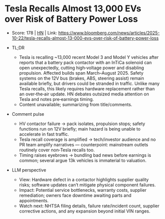# Tesla Recalls Almost 13,000 EVs over Risk of Battery Power Loss

- Score: 178 | [HN](https://news.ycombinator.com/item?id=45668022) | Link: https://www.bloomberg.com/news/articles/2025-10-22/tesla-recalls-almost-13-000-evs-over-risk-of-battery-power-loss

- TL;DR
    - Tesla is recalling ~13,000 recent Model 3 and Model Y vehicles after reports that a battery pack contactor with an InTiCa solenoid can open unexpectedly, cutting high‑voltage power and disabling propulsion. Affected builds span March–August 2025. Safety systems on the 12V bus (brakes, ABS, steering assist) remain available briefly, but drivers could be stranded in traffic. Unlike many Tesla recalls, this likely requires hardware replacement rather than an over‑the‑air update. HN debates outsized media attention on Tesla and notes pre‑earnings timing.
    - Content unavailable; summarizing from title/comments.

- Comment pulse
    - HV contactor failure → pack isolates, propulsion stops; safety functions run on 12V briefly; main hazard is being unable to accelerate in fast traffic.
    - Tesla recall coverage is amplified → tech/investor audience and no PR team amplify narratives — counterpoint: mainstream outlets routinely cover non‑Tesla recalls too.
    - Timing raises eyebrows → bundling bad news before earnings is common; several argue 13k vehicles is immaterial to valuation.

- LLM perspective
    - View: Hardware defect in a contactor highlights supplier quality risks; software updates can’t mitigate physical component failures.
    - Impact: Potential service bottlenecks, warranty costs, supplier remediation; owners face downtime awaiting parts and appointments.
    - Watch next: NHTSA filing details, failure rate/incident count, supplier corrective actions, and any expansion beyond initial VIN ranges.
